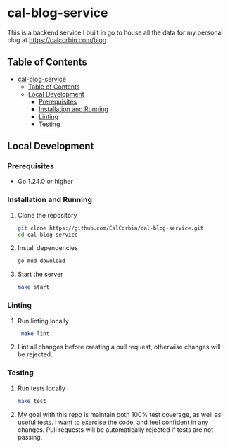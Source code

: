 # cal-blog-service

This is a backend service I built in go to house all the data for my personal blog at https://calcorbin.com/blog.

## Table of Contents
* [cal-blog-service](#cal-blog-service)
  * [Table of Contents](#table-of-contents)
  * [Local Development](#local-development)
    * [Prerequisites](#prerequisites)
    * [Installation and Running](#installation-and-running)
    * [Linting](#linting)
    * [Testing](#testing)
    

## Local Development

### Prerequisites
- Go 1.24.0 or higher

### Installation and Running

1. Clone the repository
   ```bash
   git clone https://github.com/CalCorbin/cal-blog-service.git
   cd cal-blog-service
   ```
2. Install dependencies
   ```bash
   go mod download
   ```
3. Start the server
   ```bash
   make start
   ```

### Linting

1. Run linting locally
   ```bash
    make lint
    ```
2. Lint all changes before creating a pull request, otherwise changes will be rejected.

### Testing

1. Run tests locally
    ```bash
    make test
   ```
2. My goal with this repo is maintain both 100% test coverage, as well as useful tests. I want to exercise the code, and
feel confident in any changes. Pull requests will be automatically rejected if tests are not passing.